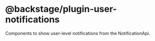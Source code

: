 # @backstage/plugin-user-notifications

Components to show user-level notifications from the NotificationApi.
